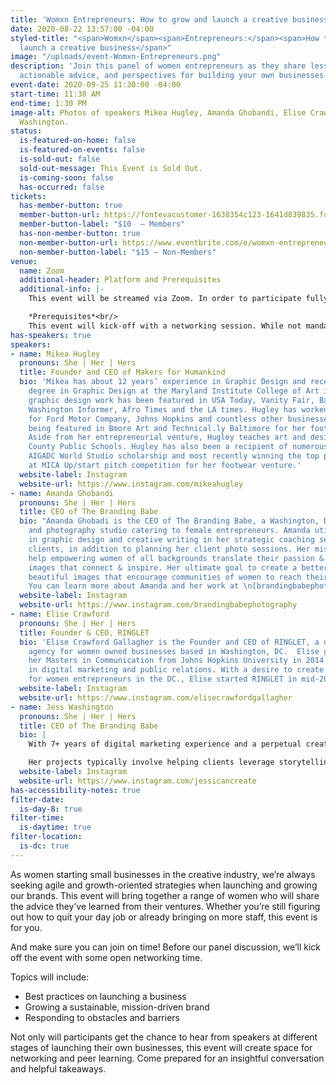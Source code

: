 ```yaml
---
title: 'Womxn Entrepreneurs: How to grow and launch a creative business'
date: 2020-08-22 13:57:00 -04:00
styled-title: "<span>Womxn</span><span>Entrepreneurs:</span><span>How to grow and
  launch a creative business</span>"
image: "/uploads/event-Womxn-Entrepreneurs.png"
description: 'Join this panel of women entrepreneurs as they share lessons-learned,
  actionable advice, and perspectives for building your own businesses. '
event-date: 2020-09-25 11:30:00 -04:00
start-time: 11:30 AM
end-time: 1:30 PM
image-alt: Photos of speakers Mikea Hugley, Amanda Ghobandi, Elise Crawford, and Jess
  Washington.
status:
  is-featured-on-home: false
  is-featured-on-events: false
  is-sold-out: false
  sold-out-message: This Event is Sold Out.
  is-coming-soon: false
  has-occurred: false
tickets:
  has-member-button: true
  member-button-url: https://fontevacustomer-1638354c123-1641d839835.force.com/services/oauth2/authorize?client_id=3MVG9nthuDc9owbcOq7_07W.HriOQQPWTbMkrpOla.ajDQlTHf4_uby_mhwylcX.mJBU2O2SppTiZMS0J_HJd&response_type=code&redirect_uri=https://ikit.aiga.org/ikit_national_util/ikit-national-util-sso-redirect/&state=https%3A%2F%2Fdc.aiga.org%2Fevent%2Fwomxn-entrepreneurs-how-to-grow-and-launch-a-creative-business%2F%3Fredirect_source%3Deventbrite_register
  member-button-label: "$10  — Members"
  has-non-member-button: true
  non-member-button-url: https://www.eventbrite.com/e/womxn-entrepreneurs-how-to-grow-and-launch-a-creative-business-tickets-117860250181
  non-member-button-label: "$15 — Non-Members"
venue:
  name: Zoom
  additional-header: Platform and Prerequisites
  additional-info: |-
    This event will be streamed via Zoom. In order to participate fully, attendees should plan to join on the Zoom app via their computer, tablet, or mobile device with enough bandwidth to support viewing video. In order to ensure only those who have registered for the event are able to attend — and to create space for intimate conversations — only those whose display name fully matches the name on our registration list will be admitted from the waiting room. You can find more about joining our virtual events, including how to connect, directions to troubleshoot, and information about our refund policy in our [FAQ](/faqs/).

    *Prerequisites*<br/>
    This event will kick-off with a networking session. While not mandatory, we highly encourage participants to join with video enabled for at least this initial portion.
has-speakers: true
speakers:
- name: Mikea Hugley
  pronouns: She | Her | Hers
  title: Founder and CEO of Makers for Humankind
  bio: 'Mikea has about 12 years’ experience in Graphic Design and received her BFA
    degree in Graphic Design at the Maryland Institute College of Art in 2019. Hugley’s
    graphic design work has been featured in USA Today, Vanity Fair, Baltimore Times,
    Washington Informer, Afro Times and the LA times. Hugley has worked on projects
    for Ford Motor Company, Johns Hopkins and countless other businesses. While also
    being featured in Bmore Art and Technical.ly Baltimore for her footwear brand.
    Aside from her entrepreneurial venture, Hugley teaches art and design at Baltimore
    County Public Schools. Hugley has also been a recipient of numerous awards including:
    AIGADC World Studio scholarship and most recently winning the top prize $29,750
    at MICA Up/start pitch competition for her footwear venture.'
  website-label: Instagram
  website-url: https://www.instagram.com/mikeahugley
- name: Amanda Ghobandi
  pronouns: She | Her | Hers
  title: CEO of The Branding Babe
  bio: "Amanda Ghobadi is the CEO of The Branding Babe, a Washington, DC brand strategy
    and photography studio catering to female entrepreneurs. Amanda utilizes her background
    in graphic design and creative writing in her strategic coaching sessions with
    clients, in addition to planning her client photo sessions. Her mission is to
    help empowering women of all backgrounds translate their passion & purpose into
    images that connect & inspire. Her ultimate goal to create a better world through
    beautiful images that encourage communities of women to reach their true potential.
    You can learn more about Amanda and her work at \n[brandingbabephotography.com](www.brandingbabephotography.com)."
  website-label: Instagram
  website-url: https://www.instagram.com/brandingbabephotography
- name: Elise Crawford
  pronouns: She | Her | Hers
  title: Founder & CEO, RINGLET
  bio: 'Elise Crawford Gallagher is the Founder and CEO of RINGLET, a digital marketing
    agency for women owned businesses based in Washington, DC.  Elise graduated with
    her Masters in Communication from Johns Hopkins University in 2014 with concentrations
    in digital marketing and public relations. With a desire to create more resources
    for women entrepreneurs in the DC., Elise started RINGLET in mid-2016. '
  website-label: Instagram
  website-url: https://www.instagram.com/elisecrawfordgallagher
- name: Jess Washington
  pronouns: She | Her | Hers
  title: CEO of The Branding Babe
  bio: |
    With 7+ years of digital marketing experience and a perpetual creative itch, Jess Washington helps small businesses, organizations, and content creators meaningfully connect with their audience in ways that boost revenue and build loyalty.

    Her projects typically involve helping clients leverage storytelling to build their brand, improve their online presence, and amplify their content marketing strategy. She also shares best practices, tips, and tutorials on thriving on your journey as CEO of Your Own Life [on YouTube](https://www.youtube.com/c/JessiCanCreate/).
  website-label: Instagram
  website-url: https://www.instagram.com/jessicancreate
has-accessibility-notes: true
filter-date:
  is-day-8: true
filter-time:
  is-daytime: true
filter-location:
  is-dc: true
---
```


As women starting small businesses in the creative industry, we’re always seeking agile and growth-oriented strategies when launching and growing our brands. This event will bring together a range of women who will share the advice they’ve learned from their ventures. Whether you’re still figuring out how to quit your day job or already bringing on more staff, this event is for you.

And make sure you can join on time! Before our panel discussion, we’ll kick off the event with some open networking time.

Topics will include:
* Best practices on launching a business
* Growing a sustainable, mission-driven brand
* Responding to obstacles and barriers

Not only will participants get the chance to hear from speakers at different stages of launching their own businesses, this event will create space for networking and peer learning. Come prepared for an insightful conversation and helpful takeaways.
